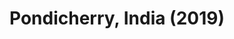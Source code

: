 ---
layout: photos
title: Pondicherry, India (2019)
camera: Google Pixel 2XL
images: 
  - https://photos.danishpraka.sh/Pondicherry/yainK3eJdr0.webp
  - https://photos.danishpraka.sh/Pondicherry/oJeAykVwiio.webp
  - https://photos.danishpraka.sh/Pondicherry/JzpFw6GMqA8.webp
  - https://photos.danishpraka.sh/Pondicherry/ERmifHG7m9M.webp
  - https://photos.danishpraka.sh/Pondicherry/5VAplxH1Vmk.webp
---